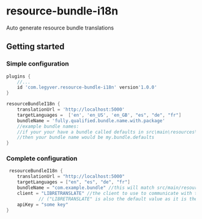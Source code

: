 # resource-bundle-i18n
Auto generate resource bundle translations

## Getting started
### Simple configuration
```groovy
plugins {
    //...
    id 'com.legyver.resource-bundle-i18n' version'1.0.0'
}

resourceBundleI18n {
    translationUrl = 'http://localhost:5000'
    targetLanguages =  ['en', 'en_US', 'en_GB', "es", "de", "fr"]
    bundleName = 'fully.qualified.bundle.name.with.package'
    //example bundle names:
    //if your your have a bundle called defaults in src\main\resources\my\bundle
    //then your bundle name would be my.bundle.defaults
}
```

### Complete configuration

```groovy
 resourceBundleI18n {
    translationUrl = "http://localhost:5000"
    targetLanguages = ["en", "es", "de", "fr"]
    bundleName = "com.example.bundle" //this will match src/main/resources/com/example/bundle.properties as the source
    client = "LIBRETRANSLATE" //the client to use to communicate with the translationUrl
            // ("LIBRETRANSLATE" is also the default value as it is the only client supported at this time)
    apiKey = "some key"
}
```